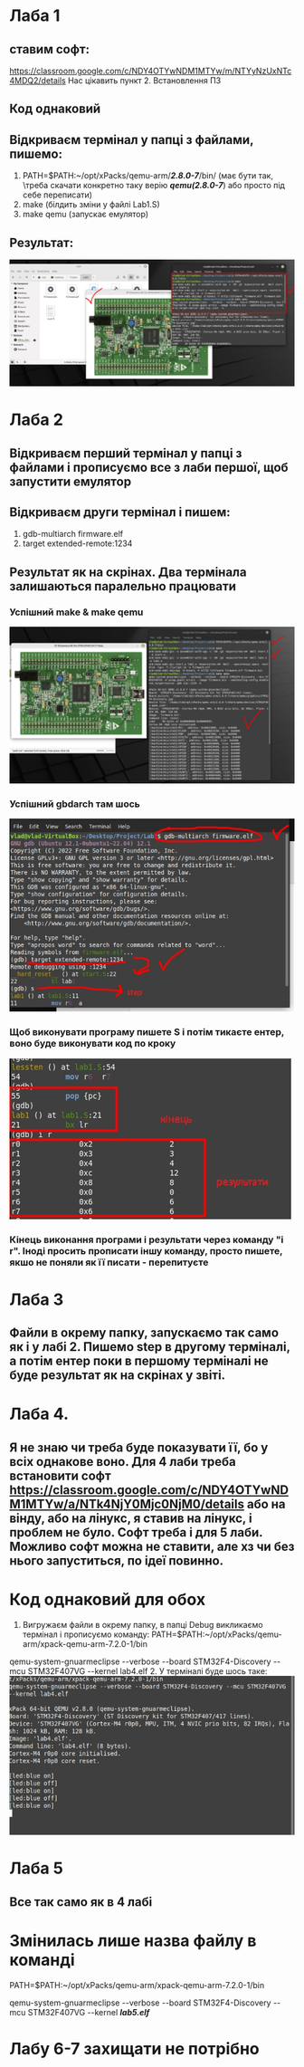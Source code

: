 # Лаба 1 
## ставим софт:
https://classroom.google.com/c/NDY4OTYwNDM1MTYw/m/NTYyNzUxNTc4MDQ2/details  Нас цікавить пункт 2. Встановлення ПЗ
## Код однаковий
## Відкриваєм термінал у папці з файлами, пишемо:
1. PATH=$PATH:~/opt/xPacks/qemu-arm/***2.8.0-7***/bin/ (має бути так, \треба скачати конкретно таку верію ***qemu(2.8.0-7***) або просто під себе переписати)
2. make (білдить зміни у файлі Lab1.S)
3. make qemu (запускає емулятор)
## Результат:
<img src="/res/lab1.jpg">

# Лаба 2
## Відкриваєм перший термінал у папці з файлами і прописуємо все з лаби першої, щоб запустити емулятор
## Відкриваєм други термінал і пишем:
1. gdb-multiarch firmware.elf
2. target extended-remote:1234

## Результат як на скрінах. Два термінала залишаються паралельно працювати
### Успішний make & make qemu
<img src="/res/make.jpg">

### Успішний gbdarch там шось

<img src="/res/target.jpg">

### Щоб виконувати програму пишете S і потім тикаєте ентер, воно буде виконувати код по кроку

<img src="/res/tea.jpg">

### Кінець виконання програми і результати через команду "i r". Іноді просить прописати іншу команду, просто пишете, якшо не поняли як її писати - перепитуєте

# Лаба 3
## Файли в окрему папку, запускаємо так само як і у лабі 2. Пишемо step в другому терміналі, а потім ентер поки в першому терміналі не буде результат як на скрінах у звіті. 

# Лаба 4. 
## Я не знаю чи треба буде показувати її, бо у всіх однакове воно. Для 4 лаби треба встановити софт https://classroom.google.com/c/NDY4OTYwNDM1MTYw/a/NTk4NjY0Mjc0NjM0/details або на вінду, або на лінукс, я ставив на лінукс, і проблем не було. Софт треба і для 5 лаби. Можливо софт можна не ставити, але хз чи без нього запуститься, по ідеї повинно.
# Код однаковий для обох

1. Вигружаєм файли в окрему папку, в папці Debug викликаємо термінал і прописуємо команду: 
PATH=$PATH:~/opt/xPacks/qemu-arm/xpack-qemu-arm-7.2.0-1/bin

qemu-system-gnuarmeclipse --verbose --board STM32F4-Discovery --mcu STM32F407VG --kernel lab4.elf
2. У терміналі буде шось таке: 
<img src="/res/result.jpg">

# Лаба 5
## Все так само як в 4 лабі
# Змінилась лише назва файлу в команді
PATH=$PATH:~/opt/xPacks/qemu-arm/xpack-qemu-arm-7.2.0-1/bin

qemu-system-gnuarmeclipse --verbose --board STM32F4-Discovery --mcu STM32F407VG --kernel ***lab5.elf***

# Лабу 6-7 захищати не потрібно

